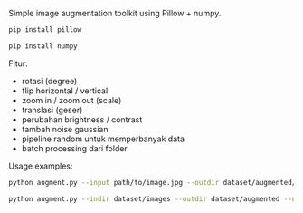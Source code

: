 Simple image augmentation toolkit using Pillow + numpy.
```bash
pip install pillow
```
```bash
pip install numpy
```


Fitur:
- rotasi (degree)
- flip horizontal / vertical
- zoom in / zoom out (scale)
- translasi (geser)
- perubahan brightness / contrast
- tambah noise gaussian
- pipeline random untuk memperbanyak data
- batch processing dari folder

Usage examples:
```bash
python augment.py --input path/to/image.jpg --outdir dataset/augmented/ --n 20
```
```bash
python augment.py --indir dataset/images --outdir dataset/augmented --n-per-image 5
```